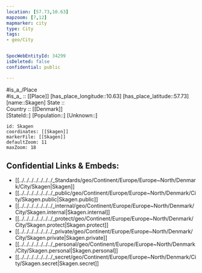 ```yaml
---
location: [57.73,10.63] 
mapzoom: [7,12] 
mapmarker: city 
type: City
tags:
- geo/City


SpocWebEntityId: 34299
isDeleted: false
confidential: public

---
```

#is_a_/Place  
#is_a_ :: [[Place]] 
[has_place_longitude::10.63] 
[has_place_latitude::57.73] 
[name::Skagen] 
State ::  
Country :: [[Denmark]]  
[StateId::] 
[Population::] 
[Unknown::] 


```leaflet
id: Skagen
coordinates: [[Skagen]] 
markerFile: [[Skagen]] 
defaultZoom: 11 
maxZoom: 18
```


## Confidential Links & Embeds: 
- [[../../../../../../../_Standards/geo/Continent/Europe/Europe~North/Denmark/City/Skagen|Skagen]] 
- [[../../../../../../../_public/geo/Continent/Europe/Europe~North/Denmark/City/Skagen.public|Skagen.public]] 
- [[../../../../../../../_internal/geo/Continent/Europe/Europe~North/Denmark/City/Skagen.internal|Skagen.internal]] 
- [[../../../../../../../_protect/geo/Continent/Europe/Europe~North/Denmark/City/Skagen.protect|Skagen.protect]] 
- [[../../../../../../../_private/geo/Continent/Europe/Europe~North/Denmark/City/Skagen.private|Skagen.private]] 
- [[../../../../../../../_personal/geo/Continent/Europe/Europe~North/Denmark/City/Skagen.personal|Skagen.personal]] 
- [[../../../../../../../_secret/geo/Continent/Europe/Europe~North/Denmark/City/Skagen.secret|Skagen.secret]] 
